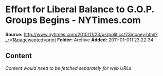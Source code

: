# Effort for Liberal Balance to G.O.P. Groups Begins - NYTimes.com

**Source:** http://www.nytimes.com/2010/11/23/us/politics/23money.html?_r=1&pagewanted=print
**Folder:** Archive
**Added:** 2011-01-01T23:22:34




## Content
*Content would need to be fetched separately for web URLs*
